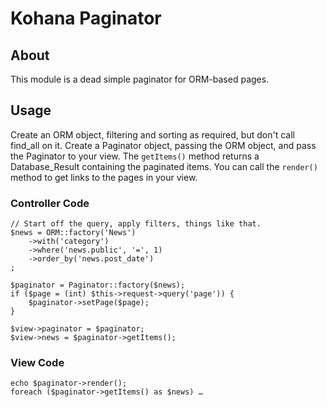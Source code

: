 # Kohana Paginator

## About

This module is a dead simple paginator for ORM-based pages.

## Usage

Create an ORM object, filtering and sorting as required, but don't call find_all on it. Create a Paginator object, passing the ORM object, and pass the Paginator to your view. The `getItems()` method returns a Database_Result containing the paginated items. You can call the `render()` method to get links to the pages in your view.

### Controller Code

	// Start off the query, apply filters, things like that.
	$news = ORM::factory('News')
		->with('category')
		->where('news.public', '=', 1)
		->order_by('news.post_date')
	;

	$paginator = Paginator::factory($news);
	if ($page = (int) $this->request->query('page')) {
		$paginator->setPage($page);
	}

	$view->paginator = $paginator;
	$view->news = $paginator->getItems();

### View Code

	echo $paginator->render();
	foreach ($paginator->getItems() as $news) …